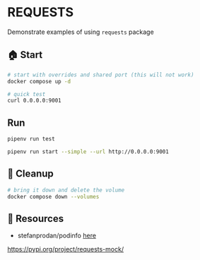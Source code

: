 # REQUESTS

Demonstrate examples of using `requests` package  

## 🏠 Start

```sh
# start with overrides and shared port (this will not work)
docker compose up -d

# quick test
curl 0.0.0.0:9001
```

## Run

```sh
pipenv run test

pipenv run start --simple --url http://0.0.0.0:9001
```

## 🧼 Cleanup

```sh
# bring it down and delete the volume
docker compose down --volumes
```

## 👀 Resources

* stefanprodan/podinfo [here](https://github.com/stefanprodan/podinfo)  

https://pypi.org/project/requests-mock/